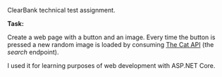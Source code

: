 ClearBank technical test assignment.

**Task:**

Create a web page with a button and an image. Every time the button is pressed a new random image is loaded by consuming [The Cat API](https://thecatapi.com/) (the _search_ endpoint).

I used it for learning purposes of web development with ASP.NET Core.

